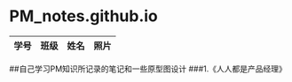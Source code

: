 # PM_notes.github.io
|学号|班级|姓名|照片|
|:-------:|:-------------: | :----------:|:---:|
##自己学习PM知识所记录的笔记和一些原型图设计
###1.《人人都是产品经理》
